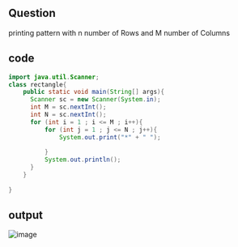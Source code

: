 ## Question 
printing pattern with n number of Rows and M number of Columns 
## code 

```java
import java.util.Scanner;
class rectangle{
    public static void main(String[] args){
      Scanner sc = new Scanner(System.in);
      int M = sc.nextInt();
      int N = sc.nextInt();
      for (int i = 1 ; i <= M ; i++){
          for (int j = 1 ; j <= N ; j++){
              System.out.print("*" + " ");
              
          }
          System.out.println();
      }
    }
    
}
```
## output
![image](https://github.com/Mogana004/code.Java/assets/92911280/f8a30b54-4bbf-425a-913a-ba94873fa405)
